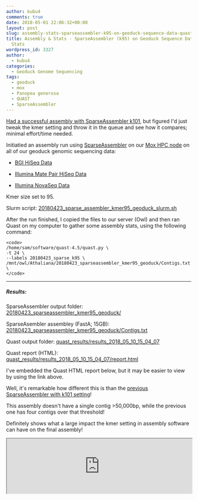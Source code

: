 ```yaml
---
author: kubu4
comments: true
date: 2018-05-01 22:06:32+00:00
layout: post
slug: assembly-stats-sparseassembler-k95-on-geoduck-sequence-data-quast-for-stats
title: Assembly & Stats - SparseAssembler (k95) on Geoduck Sequence Data > Quast for
  Stats
wordpress_id: 3327
author:
  - kubu4
categories:
  - Geoduck Genome Sequencing
tags:
  - geoduck
  - mox
  - Panopea generosa
  - QUAST
  - SparseAssembler
---
```


[Had a successful assembly with SparseAssembler k101](https://robertslab.github.io/sams-notebook/2018-04-05-genome-assembly-sparseassembler-geoduck-genomic-data-kmer101.html), but figured I'd just tweak the kmer setting and throw it in the queue and see how it compares; minimal effort/time needed.

Initiatied an assembly run using  [SparseAssembler](https://github.com/yechengxi/SparseAssembler) on our [Mox HPC node](https://github.com/RobertsLab/hyak_mox/wiki) on all of our geoduck genomic sequencing data:





  * [BGI HiSeq Data](https://robertslab.github.io/sams-notebook/2018-03-27-fastqcmultiqc-bgi-geoduck-genome-sequencing-data.html)



  * [Illumina Mate Pair HiSeq Data](https://robertslab.github.io/sams-notebook/2018-04-01-trimgalorefastqcmultiqc-illumina-hiseq-genome-sequencing-data-continued.html)



  * [Illumina NovaSeq Data](https://robertslab.github.io/sams-notebook/2018-01-25-adapter-trimming-and-fastqc-illumina-geoduck-novaseq-data.html)






Kmer size set to 95.

Slurm script: [20180423_sparse_assembler_kmer95_geoduck_slurm.sh](https://owl.fish.washington.edu/Athaliana/20180423_sparseassembler_kmer95_geoduck/20180423_sparse_assembler_kmer95_geoduck_slurm.sh)

After the run finished, I copied the files to our server (Owl) and then ran Quast on my computer to gather some assembly stats, using the following command:


    
    <code>
    /home/sam/software/quast-4.5/quast.py \
    -t 24 \
    --labels 20180423_sparse_k95 \
    /mnt/owl/Athaliana/20180423_sparseassembler_kmer95_geoduck/Contigs.txt \
    </code>





* * *





##### Results:



SparseAssembler output folder: [20180423_sparseassembler_kmer95_geoduck/](https://owl.fish.washington.edu/Athaliana/20180423_sparseassembler_kmer95_geoduck/)

SparseAsembler assembley (FastA; 15GB): [20180423_sparseassembler_kmer95_geoduck/Contigs.txt](https://owl.fish.washington.edu/Athaliana/20180423_sparseassembler_kmer95_geoduck/Contigs.txt)

Quast output folder: [quast_results/results_2018_05_10_15_04_07](https://owl.fish.washington.edu/Athaliana/quast_results/results_2018_05_10_15_04_07/)

Quast report (HTML): [quast_results/results_2018_05_10_15_04_07/report.html](https://owl.fish.washington.edu/Athaliana/quast_results/results_2018_05_10_15_04_07/report.html)

I've embedded the Quast HTML report below, but it may be easier to view by using the link above.

Well, it's remarkable how different this is than the [previous SparseAssembler with k101 setting](https://robertslab.github.io/sams-notebook/2018-04-05-genome-assembly-sparseassembler-geoduck-genomic-data-kmer101.html)!

This assembly doesn't have a single contig >50,000bp, while the previous one has four contigs over that threshold!

Definitely shows what a large impact the kmer setting in assembly software can have on the final assembly!

<iframe src="https://owl.fish.washington.edu/Athaliana/quast_results/results_2018_05_10_15_04_07/report.html" width="100%" same_height_as="window" scrolling="yes"></iframe>
